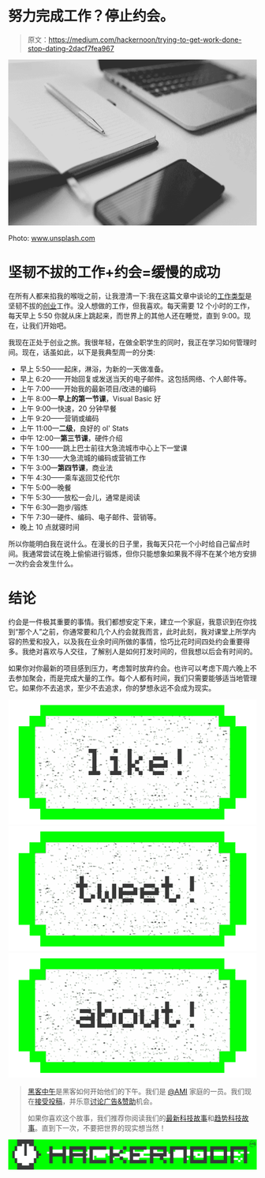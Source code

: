 # 努力完成工作？停止约会。

> 原文：<https://medium.com/hackernoon/trying-to-get-work-done-stop-dating-2dacf7fea967>

![](img/87ff3e732f86835c9aeec0e7907f0c90.png)

Photo: www.unsplash.com

# 坚韧不拔的工作+约会=缓慢的成功

在所有人都来掐我的喉咙之前，让我澄清一下:我在这篇文章中谈论的[工作类型](https://hackernoon.com/tagged/work)是坚韧不拔的[创业](https://hackernoon.com/tagged/startup)工作。没人想做的工作，但我喜欢。每天需要 12 个小时的工作，每天早上 5:50 你就从床上跳起来，而世界上的其他人还在睡觉，直到 9:00。现在，让我们开始吧。

我现在正处于创业之旅。我很年轻，在做全职学生的同时，我正在学习如何管理时间。现在，话虽如此，以下是我典型周一的分类:

*   早上 5:50——起床，淋浴，为新的一天做准备。
*   早上 6:20——开始回复或发送当天的电子邮件。这包括网络、个人邮件等。
*   上午 7:00——开始我的最新项目/改进的编码
*   上午 8:00—**早上的第一节课**，Visual Basic 好
*   上午 9:00—快速，20 分钟早餐
*   上午 9:20——营销或编码
*   上午 11:00—**二级**，良好的 ol' Stats
*   中午 12:00—**第三节课**，硬件介绍
*   下午 1:00——跳上巴士前往大急流城市中心上下一堂课
*   下午 1:30——大急流城的编码或营销工作
*   下午 3:00—**第四节课**，商业法
*   下午 4:30——乘车返回艾伦代尔
*   下午 5:00—晚餐
*   下午 5:30——放松一会儿，通常是阅读
*   下午 6:30—跑步/锻炼
*   下午 7:30—硬件、编码、电子邮件、营销等。
*   晚上 10 点就寝时间

所以你能明白我在说什么。在漫长的日子里，我每天只花一个小时给自己留点时间。我通常尝试在晚上偷偷进行锻炼，但你只能想象如果我不得不在某个地方安排一次约会会发生什么。

# 结论

约会是一件极其重要的事情。我们都想安定下来，建立一个家庭，我意识到在你找到“那个人”之前，你通常要和几个人约会就我而言，此时此刻，我对课堂上所学内容的热爱和投入，以及我在业余时间所做的事情，恰巧比花时间四处约会重要得多。我绝对喜欢与人交往，了解别人是如何打发时间的，但我想以后会有时间的。

如果你对你最新的项目感到压力，考虑暂时放弃约会。也许可以考虑下周六晚上不去参加聚会，而是完成大量的工作。每个人都有时间，我们只需要能够适当地管理它。如果你不去追求，至少不去追求，你的梦想永远不会成为现实。

[![](img/50ef4044ecd4e250b5d50f368b775d38.png)](http://bit.ly/HackernoonFB)[![](img/979d9a46439d5aebbdcdca574e21dc81.png)](https://goo.gl/k7XYbx)[![](img/2930ba6bd2c12218fdbbf7e02c8746ff.png)](https://goo.gl/4ofytp)

> [黑客中午](http://bit.ly/Hackernoon)是黑客如何开始他们的下午。我们是 [@AMI](http://bit.ly/atAMIatAMI) 家庭的一员。我们现在[接受投稿](http://bit.ly/hackernoonsubmission)，并乐意[讨论广告&赞助](mailto:partners@amipublications.com)机会。
> 
> 如果你喜欢这个故事，我们推荐你阅读我们的[最新科技故事](http://bit.ly/hackernoonlatestt)和[趋势科技故事](https://hackernoon.com/trending)。直到下一次，不要把世界的现实想当然！

[![](img/be0ca55ba73a573dce11effb2ee80d56.png)](https://goo.gl/Ahtev1)